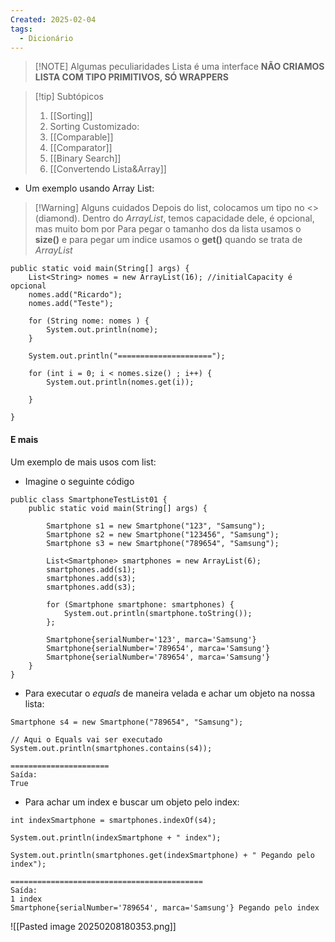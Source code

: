 ```yaml
---
Created: 2025-02-04
tags:
  - Dicionário
---
```


> [!NOTE] Algumas peculiaridades
> Lista é uma interface
> **NÃO CRIAMOS LISTA COM TIPO PRIMITIVOS, SÓ WRAPPERS**


> [!tip] Subtópicos
>  1. [[Sorting]]
>  2. Sorting Customizado: 
> 	 1. [[Comparable]]
> 	 2. [[Comparator]]
> 	 3. [[Binary Search]]
> 	 4. [[Convertendo Lista&Array]]
> 	


- Um exemplo usando Array List:


> [!Warning] Alguns cuidados
> Depois do list, colocamos um tipo no <> (diamond). 
> Dentro do *ArrayList*, temos capacidade dele, é opcional, mas muito bom por
> Para pegar o tamanho dos da lista usamos o **size()** e para pegar um indice usamos o **get()** quando se trata de *ArrayList* 


```
public static void main(String[] args) {  
    List<String> nomes = new ArrayList(16); //initialCapacity é opcional  
    nomes.add("Ricardo");  
    nomes.add("Teste");  
  
    for (String nome: nomes ) {  
        System.out.println(nome);  
    }  
  
    System.out.println("=====================");  
  
    for (int i = 0; i < nomes.size() ; i++) {  
        System.out.println(nomes.get(i));  
  
    }  
  
}
```

#### E mais 

Um exemplo de mais usos com list: 

- Imagine o seguinte código

```
public class SmartphoneTestList01 {  
    public static void main(String[] args) {  
  
        Smartphone s1 = new Smartphone("123", "Samsung");  
        Smartphone s2 = new Smartphone("123456", "Samsung");  
        Smartphone s3 = new Smartphone("789654", "Samsung");  
  
        List<Smartphone> smartphones = new ArrayList(6);  
        smartphones.add(s1);  
        smartphones.add(s3);  
        smartphones.add(s3);  
  
        for (Smartphone smartphone: smartphones) {  
            System.out.println(smartphone.toString());  
        };  
  
		Smartphone{serialNumber='123', marca='Samsung'}
		Smartphone{serialNumber='789654', marca='Samsung'}
		Smartphone{serialNumber='789654', marca='Samsung'}
    }  
}
```

 - Para executar o *equals* de maneira velada e achar um objeto na nossa lista:

```
Smartphone s4 = new Smartphone("789654", "Samsung");  
  
// Aqui o Equals vai ser executado  
System.out.println(smartphones.contains(s4));

======================
Saída: 
True
```


- Para achar um index e buscar um objeto pelo index:

```
int indexSmartphone = smartphones.indexOf(s4);  
  
System.out.println(indexSmartphone + " index");  
  
System.out.println(smartphones.get(indexSmartphone) + " Pegando pelo index");

===========================================
Saída:
1 index
Smartphone{serialNumber='789654', marca='Samsung'} Pegando pelo index
```



![[Pasted image 20250208180353.png]]